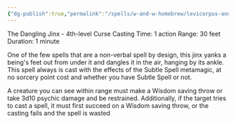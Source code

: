 ```yaml
---
{"dg-publish":true,"permalink":"/spells/w-and-w-homebrew/levicorpus-and-liberacorpus/"}
---
```


The Dangling Jinx - 4th-level Curse 
Casting Time: 1 action 
Range: 30 feet 
Duration: 1 minute

One of the few spells that are a non-verbal spell by design, this jinx yanks a being's feet out from under it and dangles it in the air, hanging by its ankle. This spell always is cast with the effects of the Subtle Spell metamagic, at no sorcery point cost and whether you have Subtle Spell or not. 

A creature you can see within range must make a Wisdom saving throw or take 3d10 psychic damage and be restrained. Additionally, if the target tries to cast a spell, it must first succeed on a Wisdom saving throw, or the casting fails and the spell is wasted